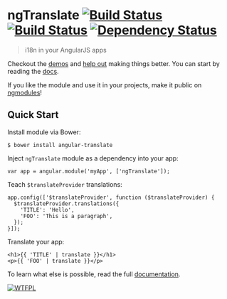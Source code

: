 # ngTranslate [![Build Status](https://travis-ci.org/PascalPrecht/ng-translate.png?branch=master)](https://travis-ci.org/PascalPrecht/ng-translate) [![Build Status](https://travis-ci.org/PascalPrecht/ng-translate.png?branch=canary)](https://travis-ci.org/PascalPrecht/ng-translate) [![Dependency Status](https://gemnasium.com/PascalPrecht/ng-translate.png)](https://gemnasium.com/PascalPrecht/ng-translate)

> i18n in your AngularJS apps

Checkout the [demos](https://github.com/PascalPrecht/ng-translate/wiki/Demos) and [help out](CONTRIBUTING.md) making things better. You can start by reading the [docs](https://github.com/PascalPrecht/ng-translate/wiki).

If you like the module and use it in your projects, make it public on [ngmodules](http://ngmodules.org/modules/ngTranslate)!

## Quick Start
Install module via Bower:
````
$ bower install angular-translate
````

Inject <code>ngTranslate</code> module as a dependency into your app:

````
var app = angular.module('myApp', ['ngTranslate']);
````

Teach <code>$translateProvider</code> translations:

````
app.config(['$translateProvider', function ($translateProvider) {
  $translateProvider.translations({
    'TITLE': 'Hello',
    'FOO': 'This is a paragraph',
  });
}]);
````

Translate your app:
````
<h1>{{ 'TITLE' | translate }}</h1>
<p>{{ 'FOO' | translate }}</p>
````

To learn what else is possible, read the full [documentation](https://github.com/PascalPrecht/ng-translate/wiki).

[![WTFPL](http://www.wtfpl.net/wp-content/uploads/2012/12/wtfpl-badge-4.png)](http://wtfpl.net)
